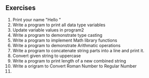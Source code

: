 ## Exercises

1. Print your name "Hello <Your Name>"
2. Write a program to print all data type variables
3. Update variable values in program2
4. Write a program to demonstrate type casting
5. Write a program to implement Math library functions
6. Write a program to demonstrate Arithmatic operations
7. Write a program to concatenate string parts into a line and print it.
8. Convert given string to uppercase
9. Write a program to print length of a new combined string
10. Write a origram to Convert Roman Number to Regular Number
11. 
